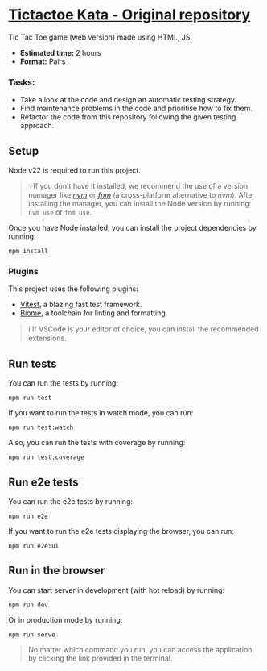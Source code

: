 # [Tictactoe Kata - Original repository](https://yelynn1.github.io/tictactoe/)

Tic Tac Toe game (web version) made using HTML, JS.

- **Estimated time:** 2 hours
- **Format:** Pairs

### Tasks:
* Take a look at the code and design an automatic testing strategy.
* Find maintenance problems in the code and prioritise how to fix them.
* Refactor the code from this repository following the given testing approach.

## Setup

Node v22 is required to run this project.

> 💡If you don't have it installed, we recommend the use of a version manager
> like [_nvm_](https://github.com/nvm-sh/nvm) or [_fnm_](https://github.com/Schniz/fnm) (a cross-platform alternative to
> _nvm_). After installing the manager, you can install the Node version by running: `nvm use` or `fnm use`.

Once you have Node installed, you can install the project dependencies by running:

`npm install`

### Plugins

This project uses the following plugins:

- [Vitest](https://vitest.dev/), a blazing fast test framework.
- [Biome](https://biomejs.dev/), a toolchain for linting and formatting.

> ℹ️ If VSCode is your editor of choice, you can install the recommended extensions.

## Run tests

You can run the tests by running:

`npm run test`

If you want to run the tests in watch mode, you can run:

`npm run test:watch`

Also, you can run the tests with coverage by running:

`npm run test:coverage`

## Run e2e tests

You can run the e2e tests by running:

`npm run e2e`

If you want to run the e2e tests displaying the browser, you can run:

`npm run e2e:ui`

## Run in the browser

You can start server in development (with hot reload) by running:

`npm run dev`

Or in production mode by running:

`npm run serve`

> No matter which command you run, you can access the application by clicking the link provided in the terminal.